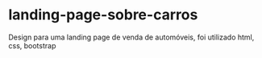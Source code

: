 # landing-page-sobre-carros
Design para uma landing page de venda de automóveis, foi utilizado html, css, bootstrap
